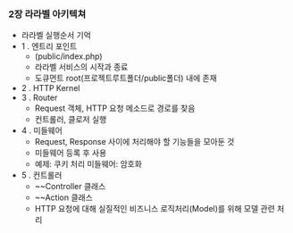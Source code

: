 ### 2장 라라벨 아키텍쳐

- 라라벨 실행순서 기억
- 1 . 엔트리 포인트
  - (public/index.php)
  - 라라벨 서비스의 시작과 종료
  - 도큐먼트 root(프로젝트루트폴더/public폴더) 내에 존재
- 2 . HTTP Kernel
- 3 . Router
  - Request 객체, HTTP 요청 메소드로 경로를 찾음
  - 컨트롤러, 클로저 실행
- 4 . 미들웨어
  - Request, Response 사이에 처리해야 할 기능들을 모아둔 것
  - 미들웨어 등록 후 사용
  - 예제: 쿠키 처리 미들웨어: 암호화
- 5 . 컨트롤러
  - ~~Controller 클래스
  - ~~Action 클래스
  - HTTP 요청에 대해 실질적인 비즈니스 로직처리(Model)를 위해 모델 관련 처리